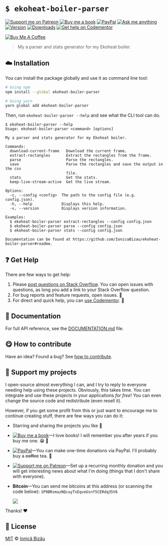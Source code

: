 <!-- Please do not edit this file. Edit the `blah` field in the `package.json` instead. If in doubt, open an issue. -->


















# `$ ekoheat-boiler-parser`

 [![Support me on Patreon][badge_patreon]][patreon] [![Buy me a book][badge_amazon]][amazon] [![PayPal][badge_paypal_donate]][paypal-donations] [![Ask me anything](https://img.shields.io/badge/ask%20me-anything-1abc9c.svg)](https://github.com/IonicaBizau/ama) [![Version](https://img.shields.io/npm/v/ekoheat-boiler-parser.svg)](https://www.npmjs.com/package/ekoheat-boiler-parser) [![Downloads](https://img.shields.io/npm/dt/ekoheat-boiler-parser.svg)](https://www.npmjs.com/package/ekoheat-boiler-parser) [![Get help on Codementor](https://cdn.codementor.io/badges/get_help_github.svg)](https://www.codementor.io/johnnyb?utm_source=github&utm_medium=button&utm_term=johnnyb&utm_campaign=github)

<a href="https://www.buymeacoffee.com/H96WwChMy" target="_blank"><img src="https://www.buymeacoffee.com/assets/img/custom_images/yellow_img.png" alt="Buy Me A Coffee"></a>







> My a parser and stats generator for my Ekoheat boiler.

















## :cloud: Installation

You can install the package globally and use it as command line tool:


```sh
# Using npm
npm install --global ekoheat-boiler-parser

# Using yarn
yarn global add ekoheat-boiler-parser
```


Then, run `ekoheat-boiler-parser --help` and see what the CLI tool can do.


```
$ ekoheat-boiler-parser --help
Usage: ekoheat-boiler-parser <command> [options]

My a parser and stats generator for my Ekoheat boiler.

Commands:
  download-current-frame   Download the current frame.
  extract-rectangles       Extract the rectangles from the frame.
  parse                    Parse the rectangles.
  save                     Parse the rectangles and save the output in the csv
                           file.
  stats                    Get the stats.
  keep-live-stream-active  Get the live stream.

Options:
  -c, --config <config>  The path to the config file (e.g. config.json).
  -h, --help             Displays this help.
  -v, --version          Displays version information.

Examples:
  $ ekoheat-boiler-parser extract-rectangles --config config.json
  $ ekoheat-boiler-parser parse --config config.json
  $ ekoheat-boiler-parser stats --config config.json

Documentation can be found at https://github.com/IonicaBizau/ekoheat-boiler-parser#readme.
```























## :question: Get Help

There are few ways to get help:



 1. Please [post questions on Stack Overflow](https://stackoverflow.com/questions/ask). You can open issues with questions, as long you add a link to your Stack Overflow question.
 2. For bug reports and feature requests, open issues. :bug:
 3. For direct and quick help, you can [use Codementor](https://www.codementor.io/johnnyb). :rocket:







## :memo: Documentation

For full API reference, see the [DOCUMENTATION.md][docs] file.












## :yum: How to contribute
Have an idea? Found a bug? See [how to contribute][contributing].


## :sparkling_heart: Support my projects
I open-source almost everything I can, and I try to reply to everyone needing help using these projects. Obviously,
this takes time. You can integrate and use these projects in your applications *for free*! You can even change the source code and redistribute (even resell it).

However, if you get some profit from this or just want to encourage me to continue creating stuff, there are few ways you can do it:


 - Starring and sharing the projects you like :rocket:
 - [![Buy me a book][badge_amazon]][amazon]—I love books! I will remember you after years if you buy me one. :grin: :book:
 - [![PayPal][badge_paypal]][paypal-donations]—You can make one-time donations via PayPal. I'll probably buy a ~~coffee~~ tea. :tea:
 - [![Support me on Patreon][badge_patreon]][patreon]—Set up a recurring monthly donation and you will get interesting news about what I'm doing (things that I don't share with everyone).
 - **Bitcoin**—You can send me bitcoins at this address (or scanning the code below): `1P9BRsmazNQcuyTxEqveUsnf5CERdq35V6`

    ![](https://i.imgur.com/z6OQI95.png)


Thanks! :heart:
























## :scroll: License

[MIT][license] © [Ionică Bizău][website]






[license]: /LICENSE
[website]: https://ionicabizau.net
[contributing]: /CONTRIBUTING.md
[docs]: /DOCUMENTATION.md
[badge_patreon]: https://ionicabizau.github.io/badges/patreon.svg
[badge_amazon]: https://ionicabizau.github.io/badges/amazon.svg
[badge_paypal]: https://ionicabizau.github.io/badges/paypal.svg
[badge_paypal_donate]: https://ionicabizau.github.io/badges/paypal_donate.svg
[patreon]: https://www.patreon.com/ionicabizau
[amazon]: http://amzn.eu/hRo9sIZ
[paypal-donations]: https://www.paypal.com/cgi-bin/webscr?cmd=_s-xclick&hosted_button_id=RVXDDLKKLQRJW
